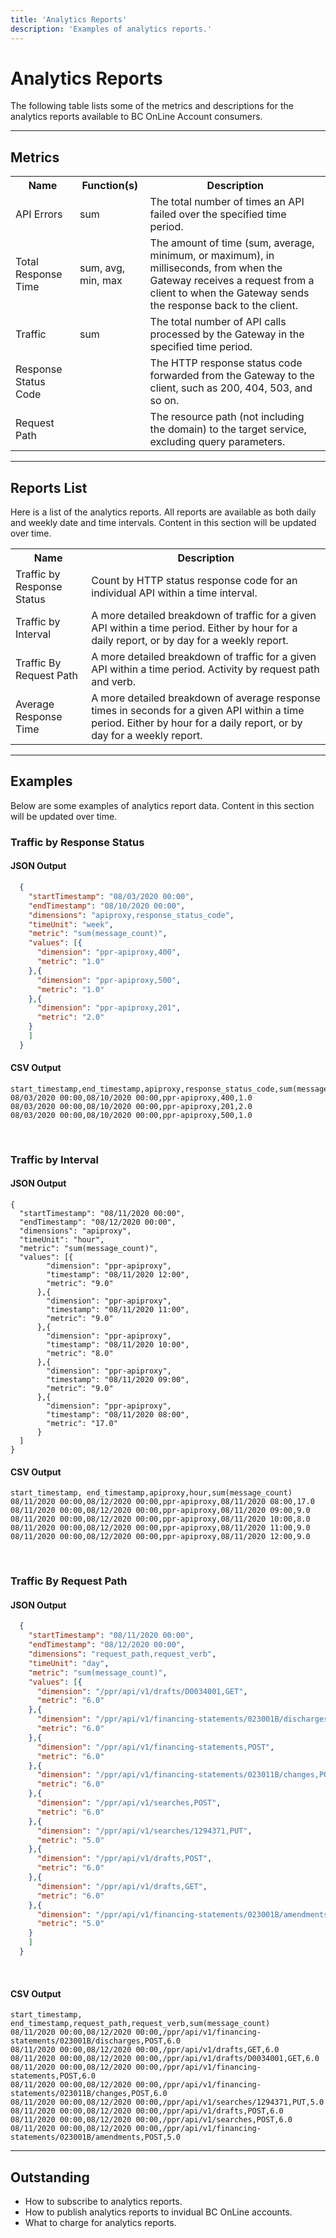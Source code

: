 ```yaml
---
title: 'Analytics Reports'
description: 'Examples of analytics reports.'
---
```


# Analytics Reports

The following table lists some of the metrics and descriptions for the
analytics reports available to BC OnLine Account consumers.

---

## Metrics

<table>
  <tr>
    <th>Name</th>
    <th>Function(s)</th>
    <th>Description</th>
  </tr>
  <tr>
    <td>API Errors</td>
    <td>sum</td>
    <td>The total number of times an API failed over the specified time period.</td>
  </tr>
  <tr>
    <td>Total Response Time</td>
    <td>sum, avg, min, max</td>
    <td>The amount of time (sum, average, minimum, or maximum), in milliseconds, from when the Gateway receives a request from a client to when the Gateway sends the response back to the client.</td>
  </tr>
  <tr>
    <td>Traffic</td>
    <td>sum</td>
    <td>The total number of API calls processed by the Gateway in the specified time period.</td>
  </tr>
  <tr>
    <td>Response Status Code</td>
    <td></td>
    <td>The HTTP response status code forwarded from the Gateway to the client, such as 200, 404, 503, and so on.</td>
  </tr>
  <tr>
    <td>Request Path</td>
    <td></td>
    <td>The resource path (not including the domain) to the target service, excluding query parameters.</td>
  </tr>
</table>

---

## Reports List

Here is a list of the analytics reports. All reports are available as both
daily and weekly date and time intervals. Content in this section will be
updated over time.

<table>
  <tr>
    <th>Name</th>
    <th>Description</th>
  </tr>
  <tr>
    <td>Traffic by Response Status</td>
    <td>Count by HTTP status response code for an individual API within a time interval.</td>
  </tr>
  <tr>
    <td>Traffic by Interval</td>
    <td>A more detailed breakdown of traffic for a given API within a time period.
Either by hour for a daily report, or by day for a weekly report.</td>
  </tr>
  <tr>
    <td>Traffic By Request Path</td>
    <td>A more detailed breakdown of traffic for a given API within a time period.
Activity by request path and verb.
    </td>
  </tr>
  <tr>
    <td>Average Response Time</td>
    <td>A more detailed breakdown of average response times in seconds for a given API within a time period.
Either by hour for a daily report, or by day for a weekly report.</td>
    </td>
  </tr>
</table>

---

## Examples

Below are some examples of analytics report data. Content in this section will
be updated over time.

### Traffic by Response Status

#### JSON Output

```json
  {
    "startTimestamp": "08/03/2020 00:00",
    "endTimestamp": "08/10/2020 00:00",
    "dimensions": "apiproxy,response_status_code",
    "timeUnit": "week",
    "metric": "sum(message_count)",
    "values": [{
      "dimension": "ppr-apiproxy,400",
      "metric": "1.0"
    },{
      "dimension": "ppr-apiproxy,500",
      "metric": "1.0"
    },{
      "dimension": "ppr-apiproxy,201",
      "metric": "2.0"
    }
    ]
  }
```

#### CSV Output

    start_timestamp,end_timestamp,apiproxy,response_status_code,sum(message_count)
    08/03/2020 00:00,08/10/2020 00:00,ppr-apiproxy,400,1.0
    08/03/2020 00:00,08/10/2020 00:00,ppr-apiproxy,201,2.0
    08/03/2020 00:00,08/10/2020 00:00,ppr-apiproxy,500,1.0

<br>

### Traffic by Interval

#### JSON Output

    {
      "startTimestamp": "08/11/2020 00:00",
      "endTimestamp": "08/12/2020 00:00",
      "dimensions": "apiproxy",
      "timeUnit": "hour",
      "metric": "sum(message_count)",
      "values": [{
            "dimension": "ppr-apiproxy",
            "timestamp": "08/11/2020 12:00",
            "metric": "9.0"
          },{
            "dimension": "ppr-apiproxy",
            "timestamp": "08/11/2020 11:00",
            "metric": "9.0"
          },{
            "dimension": "ppr-apiproxy",
            "timestamp": "08/11/2020 10:00",
            "metric": "8.0"
          },{
            "dimension": "ppr-apiproxy",
            "timestamp": "08/11/2020 09:00",
            "metric": "9.0"
          },{
            "dimension": "ppr-apiproxy",
            "timestamp": "08/11/2020 08:00",
            "metric": "17.0"
          }
      ]
    }

#### CSV Output

    start_timestamp, end_timestamp,apiproxy,hour,sum(message_count)
    08/11/2020 00:00,08/12/2020 00:00,ppr-apiproxy,08/11/2020 08:00,17.0
    08/11/2020 00:00,08/12/2020 00:00,ppr-apiproxy,08/11/2020 09:00,9.0
    08/11/2020 00:00,08/12/2020 00:00,ppr-apiproxy,08/11/2020 10:00,8.0
    08/11/2020 00:00,08/12/2020 00:00,ppr-apiproxy,08/11/2020 11:00,9.0
    08/11/2020 00:00,08/12/2020 00:00,ppr-apiproxy,08/11/2020 12:00,9.0

<br>

### Traffic By Request Path

#### JSON Output

```json
  {
    "startTimestamp": "08/11/2020 00:00",
    "endTimestamp": "08/12/2020 00:00",
    "dimensions": "request_path,request_verb",
    "timeUnit": "day",
    "metric": "sum(message_count)",
    "values": [{
      "dimension": "/ppr/api/v1/drafts/D0034001,GET",
      "metric": "6.0"
    },{
      "dimension": "/ppr/api/v1/financing-statements/023001B/discharges,POST",
      "metric": "6.0"
    },{
      "dimension": "/ppr/api/v1/financing-statements,POST",
      "metric": "6.0"
    },{
      "dimension": "/ppr/api/v1/financing-statements/023011B/changes,POST",
      "metric": "6.0"
    },{
      "dimension": "/ppr/api/v1/searches,POST",
      "metric": "6.0"
    },{
      "dimension": "/ppr/api/v1/searches/1294371,PUT",
      "metric": "5.0"
    },{
      "dimension": "/ppr/api/v1/drafts,POST",
      "metric": "6.0"
    },{
      "dimension": "/ppr/api/v1/drafts,GET",
      "metric": "6.0"
    },{
      "dimension": "/ppr/api/v1/financing-statements/023001B/amendments,POST",
      "metric": "5.0"
    }
    ]
  }
```

<br>

#### CSV Output

    start_timestamp, end_timestamp,request_path,request_verb,sum(message_count)
    08/11/2020 00:00,08/12/2020 00:00,/ppr/api/v1/financing-statements/023001B/discharges,POST,6.0
    08/11/2020 00:00,08/12/2020 00:00,/ppr/api/v1/drafts,GET,6.0
    08/11/2020 00:00,08/12/2020 00:00,/ppr/api/v1/drafts/D0034001,GET,6.0
    08/11/2020 00:00,08/12/2020 00:00,/ppr/api/v1/financing-statements,POST,6.0
    08/11/2020 00:00,08/12/2020 00:00,/ppr/api/v1/financing-statements/023011B/changes,POST,6.0
    08/11/2020 00:00,08/12/2020 00:00,/ppr/api/v1/searches/1294371,PUT,5.0
    08/11/2020 00:00,08/12/2020 00:00,/ppr/api/v1/drafts,POST,6.0
    08/11/2020 00:00,08/12/2020 00:00,/ppr/api/v1/searches,POST,6.0
    08/11/2020 00:00,08/12/2020 00:00,/ppr/api/v1/financing-statements/023001B/amendments,POST,5.0

---

## Outstanding

- How to subscribe to analytics reports.
- How to publish analytics reports to invidual BC OnLine accounts.
- What to charge for analytics reports.
